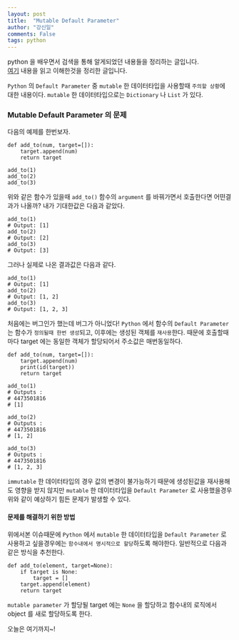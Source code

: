 ```yaml
---
layout: post
title:  "Mutable Default Parameter"
author: "강신일"
comments: False
tags: python
---
```

python 을 배우면서 검색을 통해 알게되었던 내용들을 정리하는 글입니다.<br>
[여기](https://book.pythontips.com/en/latest/mutation.html) 내용을 읽고 이해한것을 정리한 글입니다.

`Python` 의 `Default Parameter` 중 `mutable` 한 데이터타입을 사용할때 `주의할 상황`에 대한 내용이다.
`mutable` 한 데이터타입으로는 `Dictionary` 나 `List` 가 있다.<br>

### Mutable Default Parameter 의 문제

다음의 예제를 한번보자.
```
def add_to(num, target=[]):
    target.append(num)
    return target

add_to(1)
add_to(2)
add_to(3)
```
위와 같은 함수가 있을때 `add_to()` 함수의 `argument` 를 바꿔가면서 호출한다면 어떤결과가 나올까?
내가 기대한값은 다음과 같았다.
```
add_to(1)
# Output: [1]
add_to(2)
# Output: [2]
add_to(3)
# Output: [3]
```
그러나 실제로 나온 결과값은 다음과 같다.
```
add_to(1)
# Output: [1]
add_to(2)
# Output: [1, 2]
add_to(3)
# Output: [1, 2, 3]
```

처음에는 버그인가 했는데 버그가 아니었다!
`Python` 에서 함수의 `Default Parameter` 는 함수가 `정의될때 한번 생성`되고, 이후에는 생성된 객체를 `재사용`한다.
때문에 호출할때마다 target 에는 동일한 객체가 할당되어서 주소값은 매번동일하다.

```
def add_to(num, target=[]):
    target.append(num)
    print(id(target))
    return target

add_to(1)
# Outputs :
# 4473501816
# [1]

add_to(2)
# Outputs :
# 4473501816
# [1, 2]

add_to(3)
# Outputs :
# 4473501816
# [1, 2, 3]
```
`immutable` 한 데이터타입의 경우 값의 변경이 불가능하기 때문에 생성된값을 재사용해도 영향을 받지 않지만
`mutable` 한 데이터타입을 `Default Parameter` 로 사용했을경우 위와 같이 예상하기 힘든 문제가 발생할 수 있다.

#### 문제를 해결하기 위한 방법

위에서본 이슈때문에 `Python` 에서 `mutable` 한 데이터타입을 `Default Parameter` 로 사용하고 싶을경우에는 `함수내에서 명시적으로 할당`하도록 해야한다.
일반적으로 다음과 같은 방식을 추천한다.

```
def add_to(element, target=None):
    if target is None:
        target = []
    target.append(element)
    return target
```
`mutable parameter` 가 할당될 target 에는 `None` 을 할당하고 함수내의 로직에서 object 를 새로 할당하도록 한다.

오늘은 여기까지~!
